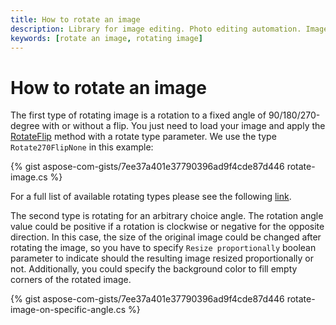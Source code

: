```yaml
---
title: How to rotate an image
description: Library for image editing. Photo editing automation. Image manipulation by NET (C#) program. Rotate an image.
keywords: [rotate an image, rotating image]
---
```


# How to rotate an image

The first type of rotating image is a rotation to a fixed angle of 90/180/270-degree with or without a flip. You just need to load your image and apply the [RotateFlip](https://reference.aspose.com/imaging/net/aspose.imaging/image/rotateflip/) method with a rotate type parameter. We use the type `Rotate270FlipNone` in this example:

{% gist aspose-com-gists/7ee37a401e37790396ad9f4cde87d446 rotate-image.cs %}

For a full list of available rotating types please see the following [link](https://reference.aspose.com/imaging/net/aspose.imaging/rotatefliptype/).

The second type is rotating for an arbitrary choice angle. The rotation angle value could be positive if a rotation is clockwise or negative for the opposite direction. In this case, the size of the original image could be changed after rotating the image, so you have to specify `Resize proportionally` boolean parameter to indicate should the resulting image resized proportionally or not. Additionally, you could specify the background color to fill empty corners of the rotated image.

{% gist aspose-com-gists/7ee37a401e37790396ad9f4cde87d446 rotate-image-on-specific-angle.cs %}
